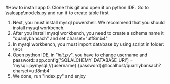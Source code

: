 #How to install app
0. Clone this git and open it on python IDE. Go to \saleapp\models.py and run it to create table first
1. Next, you must install mysql powershell. We recommend that you should install mysql workbench.
2. After you install mysql workbench, you need to create a schema name it "quanlybansach" and set charset="utf8mb4"
3. In mysql workbench, you must import database by using script in folder: \SQL 
4. Open python IDE, in "_init.py_", you have to change username and password: 
app.config['SQLALCHEMY_DATABASE_URI'] = 'mysql+pymysql://{username}:{password}@localhost/quanlybansach?charset=utf8mb4'
5. We done, run "index.py" and enjoy
